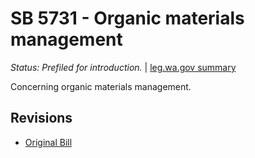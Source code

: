 # SB 5731 - Organic materials management
*Status: Prefiled for introduction.* | [leg.wa.gov summary](https://app.leg.wa.gov/billsummary?BillNumber=5731&Year=2021)

Concerning organic materials management.

## Revisions
* [Original Bill](1/)